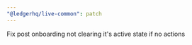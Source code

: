 ```yaml
---
"@ledgerhq/live-common": patch
---
```


Fix post onboarding not clearing it's active state if no actions

